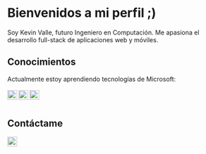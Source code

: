 <h1>Bienvenidos a mi perfil ;)</h1>
Soy Kevin Valle, futuro Ingeniero en Computación. Me apasiona el desarrollo full-stack de aplicaciones web y móviles.

## Conocimientos
Actualmente estoy aprendiendo tecnologías de Microsoft:
<br /><br />
<img align="left" alt="C#" width="22px" src="https://upload.wikimedia.org/wikipedia/commons/b/bd/Logo_C_sharp.svg" />
<img align="left" alt=".NET" width="22px" src="https://upload.wikimedia.org/wikipedia/commons/7/7d/Microsoft_.NET_logo.svg" />
<img align="left" alt="Blazor" width="22px" src="https://upload.wikimedia.org/wikipedia/commons/d/d0/Blazor.png" />
<br /><br />

## Contáctame
[<img align="left" alt="codeSTACKr | LinkedIn" width="22px" src="https://cdn.jsdelivr.net/npm/simple-icons@v3/icons/linkedin.svg" />][linkedin]
<br />


[linkedin]: https://www.linkedin.com/in/kevin-valle-soledispa-ba7161215/
